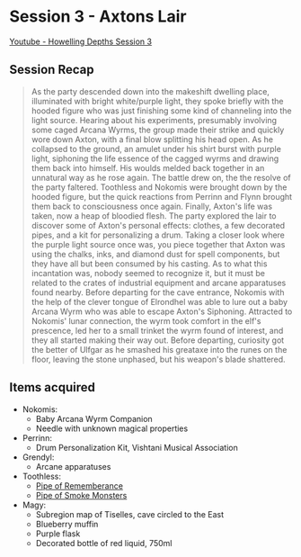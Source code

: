# Session 3 - Axtons Lair

[Youtube - Howelling Depths Session 3](https://www.youtube.com/watch?v=5PW5pKbXyPo)

## Session Recap

> As the party descended down into the makeshift dwelling place, illuminated with bright white/purple light, they spoke briefly with the hooded figure who was just finishing some kind of channeling into the light source.  Hearing about his experiments, presumably involving some caged Arcana Wyrms, the group made their strike and quickly wore down Axton, with a final blow splitting his head open.  As he collapsed to the ground, an amulet under his shirt burst with purple light, siphoning the life essence of the cagged wyrms and drawing them back into himself.  His woulds melded back together in an unnatural way as he rose again.  The battle drew on, the the resolve of the party faltered.  Toothless and Nokomis were brought down by the hooded figure, but the quick reactions from Perrinn and Flynn brought them back to consciousness once again.  Finally, Axton's life was taken, now a heap of bloodied flesh.  The party explored the lair to discover some of Axton's personal effects: clothes, a few decorated pipes, and a kit for personalizing a drum.  Taking a closer look where the purple light source once was, you piece together that Axton was using the chalks, inks, and diamond dust for spell components, but they have all but been consumed by his casting.  As to what this incantation was, nobody seemed to recognize it, but it must be related to the crates of industrial equipment and arcane apparatuses found nearby.  Before departing for the cave entrance, Nokomis with the help of the clever tongue of Elrondhel was able to lure out a baby Arcana Wyrm who was able to escape Axton's Siphoning. Attracted to Nokomis' lunar connection, the wyrm took comfort in the elf's prescence, led her to a small trinket the wyrm found of interest, and they all started making their way out. Before departing, curiosity got the better of Ulfgar as he smashed his greataxe into the runes on the floor, leaving the stone unphased, but his weapon's blade shattered.

## Items acquired

- Nokomis: 
	- Baby Arcana Wyrm Companion
	- Needle with unknown magical properties
- Perrinn: 
	- Drum Personalization Kit, Vishtani Musical Association
- Grendyl: 
	- Arcane apparatuses
- Toothless:
	- [Pipe of Rememberance](http://dnd5e.wikidot.com/wondrous-items:pipe-of-remembrance)
	- [Pipe of Smoke Monsters](http://dnd5e.wikidot.com/wondrous-items:pipe-of-smoke-monsters)
- Magy:
	- Subregion map of Tiselles, cave circled to the East
	- Blueberry muffin
	- Purple flask
	- Decorated bottle of red liquid, 750ml